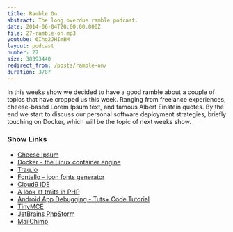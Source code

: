 ```yaml
---
title: Ramble On
abstract: The long overdue ramble podcast.
date: 2014-06-04T20:00:00.000Z
file: 27-ramble-on.mp3
youtube: 6Ihg2JHImBM
layout: podcast
number: 27
size: 38393440
redirect_from: /posts/ramble-on/
duration: 3787
---
```


In this weeks show we decided to have a good ramble about a couple of topics that have cropped us this week.
Ranging from freelance experiences, cheese-based Lorem Ipsum text, and famous Albert Einstein quotes.
By the end we start to discuss our personal software deployment strategies, briefly touching on Docker, which will be the topic of next weeks show.

### Show Links

- [Cheese Ipsum](http://www.cheeseipsum.co.uk/)
- [Docker - the Linux container engine](https://www.docker.io/)
- [Traq.io](http://traq.io/)
- [Fontello - icon fonts generator](http://fontello.com/)
- [Cloud9 IDE](https://c9.io/)
- [A look at traits in PHP](http://michaelbudd.org/tutorials/view/25/a-look-at-traits-in-php)
- [Android App Debugging - Tuts+ Code Tutorial](http://code.tutsplus.com/tutorials/android-app-debugging--mobile-12563)
- [TinyMCE](http://www.tinymce.com/)
- [JetBrains PhpStorm](http://www.jetbrains.com/phpstorm/)
- [MailChimp](http://mailchimp.com/)
